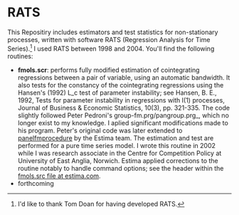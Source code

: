 # RATS

This Repositiry includes estimators and test statistics for non-stationary processes, written with software RATS (Regression Analysis for Time Series).[^1] I used RATS between 1998 and 2004. You'll find the following routines:

- __fmols.scr__: performs fully modified estimation of cointegrating regressions between a pair of variable, using an automatic bandwidth. It also tests for the constancy of the cointegrating regressions using the Hansen's (1992) L_c test of parameter instability; see Hansen, B. E., 1992, Tests for parameter instability in regressions with I(1) processes, Journal of Business & Economic Statistics, 10(3), pp. 321-335. The code slightly followed Peter Pedroni's group-fm.prg/pangroup.prg_, which no longer exist to my knowledge. I aplied significant modifications made to his program. Peter's original code was later extended to [panelfmprocedure](https://estima.com/webhelp/topics/panelfmprocedure.html) by the Estima team. The estimation and test are performed for a pure time series model. I wrote this routine in 2002 while I was research associate in the Centre for Competition Policy at University of East Anglia, Norwich. Estima applied corrections to the routine notably to handle command options; see the header within the [fmols.src file at estima.com](https://www.estima.com/procs_perl/fmols.src).
- forthcoming

[^1]: I'd like to thank Tom Doan for having developed RATS.
